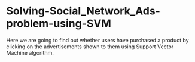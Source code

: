 # Solving-Social_Network_Ads-problem-using-SVM
Here we are going to find out whether users have purchased a product by clicking on the advertisements shown to them using 
Support Vector Machine algorithm. 
